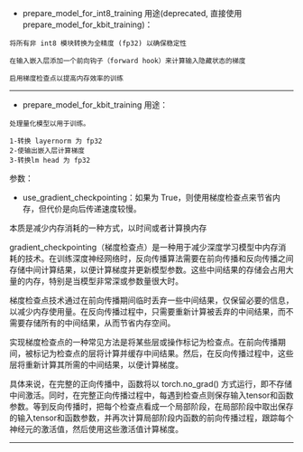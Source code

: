 



- prepare_model_for_int8_training 用途(deprecated, 直接使用 prepare_model_for_kbit_training)：

```
将所有非 int8 模块转换为全精度 (fp32) 以确保稳定性

在输入嵌入层添加一个前向钩子（forward hook）来计算输入隐藏状态的梯度

启用梯度检查点以提高内存效率的训练

```


---


- prepare_model_for_kbit_training 用途：

```
处理量化模型以用于训练。

1-转换 layernorm 为 fp32
2-使输出嵌入层计算梯度
3-转换lm head 为 fp32

```

参数：

- use_gradient_checkpointing：如果为 True，则使用梯度检查点来节省内存，但代价是向后传递速度较慢。

本质是减少内存消耗的一种方式，以时间或者计算换内存

gradient_checkpointing（梯度检查点）是一种用于减少深度学习模型中内存消耗的技术。在训练深度神经网络时，反向传播算法需要在前向传播和反向传播之间存储中间计算结果，以便计算梯度并更新模型参数。这些中间结果的存储会占用大量的内存，特别是当模型非常深或参数量很大时。

梯度检查点技术通过在前向传播期间临时丢弃一些中间结果，仅保留必要的信息，以减少内存使用量。在反向传播过程中，只需要重新计算被丢弃的中间结果，而不需要存储所有的中间结果，从而节省内存空间。

实现梯度检查点的一种常见方法是将某些层或操作标记为检查点。在前向传播期间，被标记为检查点的层将计算并缓存中间结果。然后，在反向传播过程中，这些层将重新计算其所需的中间结果，以便计算梯度。

具体来说，在完整的正向传播中，函数将以 torch.no_grad() 方式运行，即不存储中间激活。同时，在完整正向传播过程中，每遇到检查点则保存输入tensor和函数参数。等到反向传播时，把每个检查点看成一个局部阶段，在局部阶段中取出保存的输入tensor和函数参数，并再次计算局部阶段内函数的前向传播过程，跟踪每个神经元的激活值，然后使用这些激活值计算梯度。



---



